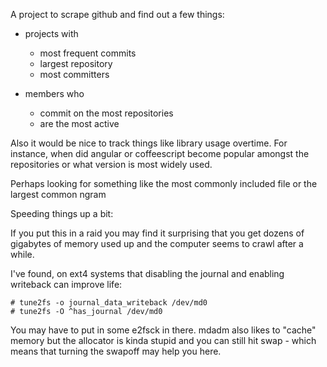 A project to scrape github and find out a few things:

 * projects with 
   * most frequent commits
   * largest repository
   * most committers

 * members who
   * commit on the most repositories
   * are the most active

Also it would be nice to track things like library usage overtime.  For instance, when did angular or coffeescript become popular amongst the repositories or what version is most widely used.

Perhaps looking for something like the most commonly included file or the largest common ngram

Speeding things up a bit:

If you put this in a raid you may find it surprising that you get dozens of gigabytes of memory used up and the computer seems to crawl after a while.

I've found, on ext4 systems that disabling the journal and enabling writeback can improve life:

    # tune2fs -o journal_data_writeback /dev/md0
    # tune2fs -O ^has_journal /dev/md0

 You may have to put in some e2fsck in there.  mdadm also likes to "cache"
 memory but the allocator is kinda stupid and you can still hit swap - which
 means that turning the swapoff may help you here.
